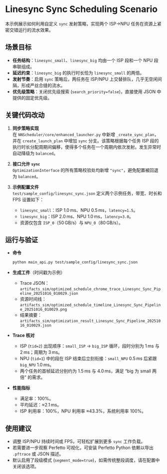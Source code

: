 # Linesync Sync Scheduling Scenario

本示例展示如何利用自定义 `sync` 发射策略，实现两个 ISP→NPU 任务在资源上紧密交错运行的流水效果。

## 场景目标

- **任务结构**：`linesync_small`、`linesync_big` 均由一个 ISP 段和一个 NPU 段串联组成。
- **延迟约束**：`linesync_big` 的执行时长恰为 `linesync_small` 的两倍。
- **发射节奏**：启用 `sync` 策略后，两任务在 ISP/NPU 上交替排队，几乎无空闲间隔，形成严丝合缝的流水。
- **优先级策略**：关闭优先级搜索 (`search_priority=false`)，直接使用 JSON 中提供的固定优先级。

## 关键代码改动

1. **同步策略实现**  
   在 `NNScheduler/core/enhanced_launcher.py` 中新增 `_create_sync_plan`，并在 `create_launch_plan` 中增加 `sync` 分支。该策略根据每个任务 ISP 段的执行时长分配周期间偏移，使得多个任务在一个周期内依次发射。发生异常时自动降级为 `balanced`。

2. **接口允许 `sync`**  
   `OptimizationInterface` 的所有策略校验处均新增 `"sync"`，避免配置被回退为 `balanced`。

3. **示例配置文件**  
   `test/sample_config/linesync_sync.json` 定义两个示例任务，带宽、时长和 FPS 设置如下：
   - `linesync_small`：ISP 1.0 ms、NPU 0.5 ms，`latency=1.5`。
   - `linesync_big`：ISP 2.0 ms、NPU 1.0 ms，`latency=3.0`。
   - 资源仅包含 `ISP_0`（50 GB/s）与 `NPU_0`（80 GB/s）。

## 运行与验证

- **命令**  
  ```bash
  python main_api.py test/sample_config/linesync_sync.json
  ```

- **生成工件**（时间戳为示例）  
  - Trace JSON：`artifacts_sim/optimized_schedule_chrome_trace_Linesync_Sync_Pipeline_20251016_010029.json`
  - 资源时间线：`artifacts_sim/optimized_schedule_timeline_Linesync_Sync_Pipeline_20251016_010029.png`
  - 结果摘要：`artifacts_sim/optimization_result_Linesync_Sync_Pipeline_20251016_010029.json`

- **Trace 核对**  
  - ISP (`tid=2`) 出现顺序：`small_ISP` → `big_ISP` 循环，段时分别为 1 ms 与 2 ms；周期为 3 ms。
  - NPU (`tid=1`) 中的段在 ISP 结束后立刻衔接：`small_NPU` 0.5 ms 后紧跟 `big_NPU` 1.0 ms。
  - 两个任务的首帧延迟分别约为 1.5 ms 与 4.0 ms，满足 “big 为 small 两倍” 的需求。

- **性能指标**  
  - 满足率：100%。
  - 平均延迟：≈2.1 ms。
  - ISP 利用率：100%，NPU 利用率 ≈43.3%，系统利用率 100%。

## 使用建议

- 调整 ISP/NPU 持续时间或 FPS，可轻松扩展到更多 `sync` 工作负载。
- 若需要进一步观察 Perfetto 可视化，可安装 Perfetto Python 依赖以导出 `.pftrace` 或 JSON 描述。
- 默认启用了段级模式 (`segment_mode=true`)，如需传统整段调度，请在配置中关闭该选项。 
